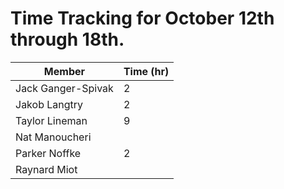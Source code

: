 
# Time Tracking for October 12th through 18th.

| Member             | Time (hr) |
|--------------------|-----------|
| Jack Ganger-Spivak | 2        |
| Jakob Langtry      | 2        |
| Taylor Lineman     | 9        |
| Nat Manoucheri     |          |
| Parker Noffke      | 2        |
| Raynard Miot       |          |
